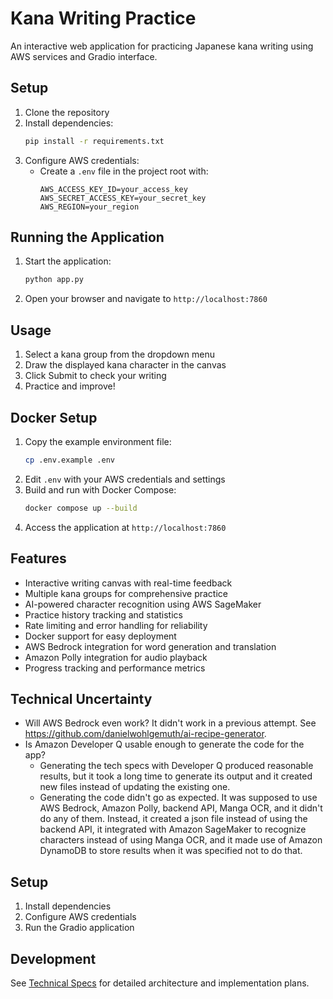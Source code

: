 # Kana Writing Practice

An interactive web application for practicing Japanese kana writing using AWS services and Gradio interface.

## Setup

1. Clone the repository
2. Install dependencies:
   ```bash
   pip install -r requirements.txt
   ```
3. Configure AWS credentials:
   - Create a `.env` file in the project root with:
     ```
     AWS_ACCESS_KEY_ID=your_access_key
     AWS_SECRET_ACCESS_KEY=your_secret_key
     AWS_REGION=your_region
     ```

## Running the Application

1. Start the application:
   ```bash
   python app.py
   ```
2. Open your browser and navigate to `http://localhost:7860`

## Usage

1. Select a kana group from the dropdown menu
2. Draw the displayed kana character in the canvas
3. Click Submit to check your writing
4. Practice and improve!

## Docker Setup

1. Copy the example environment file:
   ```bash
   cp .env.example .env
   ```
2. Edit `.env` with your AWS credentials and settings
3. Build and run with Docker Compose:
   ```bash
   docker compose up --build
   ```
4. Access the application at `http://localhost:7860`

## Features
- Interactive writing canvas with real-time feedback
- Multiple kana groups for comprehensive practice
- AI-powered character recognition using AWS SageMaker
- Practice history tracking and statistics
- Rate limiting and error handling for reliability
- Docker support for easy deployment
- AWS Bedrock integration for word generation and translation
- Amazon Polly integration for audio playback
- Progress tracking and performance metrics

## Technical Uncertainty
- Will AWS Bedrock even work? It didn't work in a previous attempt. See https://github.com/danielwohlgemuth/ai-recipe-generator.
- Is Amazon Developer Q usable enough to generate the code for the app?
    - Generating the tech specs with Developer Q produced reasonable results, but it took a long time to generate its output and it created new files instead of updating the existing one.
    - Generating the code didn't go as expected. It was supposed to use AWS Bedrock, Amazon Polly, backend API, Manga OCR, and it didn't do any of them. Instead, it created a json file instead of using the backend API, it integrated with Amazon SageMaker to recognize characters instead of using Manga OCR, and it made use of Amazon DynamoDB to store results when it was specified not to do that.

## Setup
1. Install dependencies
2. Configure AWS credentials
3. Run the Gradio application

## Development
See [Technical Specs](Technical-Specs.md) for detailed architecture and implementation plans.

